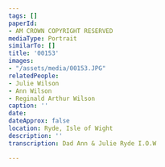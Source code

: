 ```yaml
---
tags: []
paperId:
- AM CROWN COPYRIGHT RESERVED
mediaType: Portrait
similarTo: []
title: '00153'
images:
- "/assets/media/00153.JPG"
relatedPeople:
- Julie Wilson
- Ann Wilson
- Reginald Arthur Wilson
caption: ''
date: 
dateApprox: false
location: Ryde, Isle of Wight
description: ''
transcription: Dad Ann & Julie Ryde I.O.W

---
```

